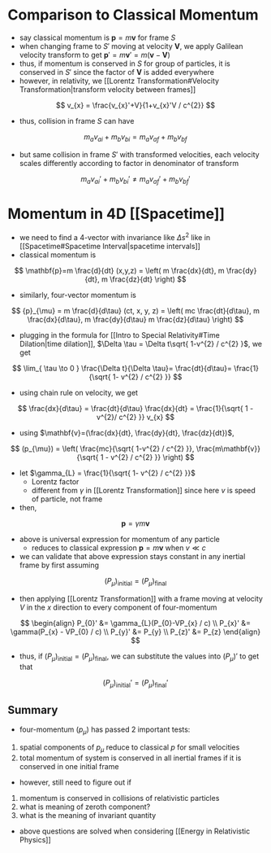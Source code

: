 # Comparison to Classical Momentum

- say classical momentum is $\mathbf{p} = m\mathbf{v}$ for frame $S$
- when changing frame to $S'$ moving at velocity $\mathbf{V}$, we apply Galilean velocity transform to get $\mathbf{p}'=m\mathbf{v}'=m(\mathbf{v}-\mathbf{V})$
- thus, if momentum is conserved in $S$ for group of particles, it is conserved in $S'$ since the factor of $\mathbf{V}$ is added everywhere
- however, in relativity, we [[Lorentz Transformation#Velocity Transformation|transform velocity between frames]]

$$
v_{x} = \frac{v_{x}'+V}{1+v_{x}'V / c^{2}}
$$

- thus, collision in frame $S$ can have

$$
m_{a}v_{ai} + m_{b}v_{bi} = m_{a}v_{af} + m_{b}v_{b f}
$$

- but same collision in frame $S'$ with transformed velocities, each velocity scales differently according to factor in denominator of transform

$$
m_{a}v_{ai}' + m_{b}v_{bi}' \neq m_{a}v_{af}' + m_{b}v_{b f}'
$$
# Momentum in 4D [[Spacetime]]

- we need to find a 4-vector with invariance like $\Delta s^{2}$ like in [[Spacetime#Spacetime Interval|spacetime intervals]]
- classical momentum is 

$$
\mathbf{p}=m \frac{d}{dt} (x,y,z) = \left( m \frac{dx}{dt}, m \frac{dy}{dt}, m \frac{dz}{dt} \right)
$$

- similarly, four-vector momentum is

$$
{p}_{\mu} = m \frac{d}{d\tau} (ct, x, y, z) = \left( mc \frac{dt}{d\tau}, m \frac{dx}{d\tau}, m \frac{dy}{d\tau} m \frac{dz}{d\tau} \right)
$$

- plugging in the formula for [[Intro to Special Relativity#Time Dilation|time dilation]], $\Delta \tau = \Delta t\sqrt{ 1-v^{2} / c^{2} }$, we get 

$$
\lim_{ \tau \to 0 } \frac{\Delta t}{\Delta \tau}= \frac{dt}{d\tau}= \frac{1}{\sqrt{ 1-  v^{2} / c^{2} }}
$$

- using chain rule on velocity, we get

$$
\frac{dx}{d\tau} = \frac{dt}{d\tau} \frac{dx}{dt} = \frac{1}{\sqrt{ 1 - v^{2}/ c^{2} }} v_{x}
$$

- using $\mathbf{v}=(\frac{dx}{dt}, \frac{dy}{dt}, \frac{dz}{dt})$,

$$
(p_{\mu}) = \left( \frac{mc}{\sqrt{ 1-v^{2} / c^{2} }}, \frac{m\mathbf{v}}{\sqrt{  1 - v^{2} / c^{2} }} \right)
$$

- let $\gamma_{L} = \frac{1}{\sqrt{ 1-  v^{2} / c^{2} }}$
	- Lorentz factor
	- different from $\gamma$ in [[Lorentz Transformation]] since here $v$ is speed of particle, not frame
- then,

$$
\mathbf{p} = \gamma m\mathbf{v}
$$

- above is universal expression for momentum of any particle
	- reduces to classical expression $\mathbf{p}=m\mathbf{v}$ when $v\ll c$
- we can validate that above expression stays constant in any inertial frame by first assuming

$$
(P_{\mu})_{\text{initial}} = (P_{\mu})_{\text{final}}
$$

- then applying [[Lorentz Transformation]] with a frame moving at velocity $V$ in the $x$ direction to every component of four-momentum

$$
\begin{align}
P_{0}' &= \gamma_{L}(P_{0}-VP_{x} / c) \\
P_{x}' &= \gamma(P_{x} - VP_{0} / c) \\
P_{y}' &= P_{y} \\
P_{z}' &= P_{z}
\end{align}
$$

- thus, if $(P_{\mu})_{\text{initial}}=(P_{\mu})_{\text{final}}$, we can substitute the values into $(P_{\mu})'$ to get that 

$$
(P_{\mu})_{\text{initial}}' = (P_{\mu})_{\text{final}}'
$$

## Summary

- four-momentum $(p_{\mu})$ has passed 2 important tests:

1. spatial components of $p_{\mu}$ reduce to classical $p$ for small velocities
2. total momentum of system is conserved in all inertial frames if it is conserved in one initial frame

- however, still need to figure out if

1. momentum is conserved in collisions of relativistic particles
2. what is meaning of zeroth component?
3. what is the meaning of invariant quantity

- above questions are solved when considering [[Energy in Relativistic Physics]]